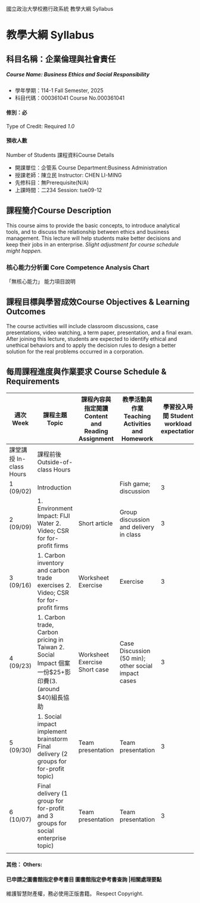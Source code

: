 國立政治大學校務行政系統 教學大綱 Syllabus
# 教學大綱 Syllabus
##  科目名稱：企業倫理與社會責任
#####  Course Name: Business Ethics and Social Responsibility
  * 學年學期：114-1 Fall Semester, 2025 
  * 科目代碼：000361041 Course No.000361041
#### 修別：必
Type of Credit: Required 
_1.0_
#### 預收人數
Number of Students
課程資料Course Details
  * 開課單位：企管系 Course Department:Business Administration 
  * 授課老師：陳立民 Instructor: CHEN LI-MING 
  * 先修科目：無Prerequisite(N/A)
  * 上課時間：二234 Session: tue09-12
##  課程簡介Course Description
This course aims to provide the basic concepts, to introduce analytical tools, and to discuss the relationship between ethics and business management. This lecture will help students make better decisions and keep their jobs in an enterprise.
_Slight adjustment for course schedule might happen._
###  核心能力分析圖 Core Competence Analysis Chart
「無核心能力」 
能力項目說明
##  課程目標與學習成效Course Objectives & Learning Outcomes 
The course activities will include classroom discussions, case presentations, video watching, a term paper, presentation, and a final exam. After joining this lecture, students are expected to identify ethical and unethical behaviors and to apply the decision rules to design a better solution for the real problems occurred in a corporation.
##  每周課程進度與作業要求 Course Schedule & Requirements
週次 Week |  課程主題 Topic |  課程內容與指定閱讀 Content and Reading Assignment |  教學活動與作業 Teaching Activities and Homework |  學習投入時間 Student workload expectation  
---|---|---|---|---  
課堂講授 In-class Hours |  課程前後 Outside-of-class Hours  
1 (09/02) |  Introduction |  |  Fish game; discussion |  3 |  1  
2 (09/09) |  1. Environment Impact: FIJI Water 2. Video; CSR for for-profit firms |  Short article |  Group discussion and delivery in class |  3 |  2  
3 (09/16) |  1. Carbon inventory and carbon trade exercises 2. Video; CSR for for-profit firms |  Worksheet Exercise |  Exercise |  3 |  3  
4 (09/23) |  1. Carbon trade, Carbon pricing in Taiwan 2. Social Impact  個案一份$25+影印費(3. (around $40)組長協助 |  Worksheet Exercise  Short case |  Case Discussion (50 min); other social impact cases |  3 |  3  
5 (09/30) |  1. Social impact implement brainstorm Final delivery (2 groups for for-profit topic) |  Team presentation |  Team presentation |  3 |  9  
6 (10/07) |  Final delivery (1 group for for-profit and 3 groups for social enterprise topic) |  Team presentation |  Team presentation |  3 |  9  
|  |  |  |  |   
####  其他： Others:
####  已申請之圖書館指定參考書目  圖書館指定參考書查詢 |相關處理要點
維護智慧財產權，務必使用正版書籍。 Respect Copyright.